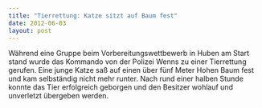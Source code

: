 ```yaml
---
title: "Tierrettung: Katze sitzt auf Baum fest"
date: 2012-06-03
layout: post
---
```


Während eine Gruppe beim Vorbereitungswettbewerb in Huben am Start stand wurde das Kommando von der Polizei Wenns zu einer Tierrettung gerufen. Eine junge Katze saß auf einen über fünf Meter Hohen Baum fest und kam selbständig nicht mehr runter. Nach rund einer halben Stunde konnte das Tier erfolgreich geborgen und den Besitzer wohlauf und unverletzt übergeben werden.